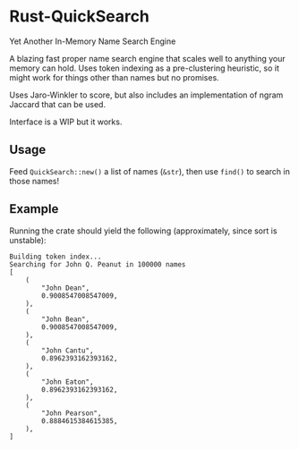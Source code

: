 # Rust-QuickSearch
Yet Another In-Memory Name Search Engine

A blazing fast proper name search engine that scales well to anything your memory can hold.
Uses token indexing as a pre-clustering heuristic, so it might work for things other than names but no promises.

Uses Jaro-Winkler to score, but also includes an implementation of ngram Jaccard that can be used.

Interface is a WIP but it works.

## Usage
Feed `QuickSearch::new()` a list of names (`&str`), then use `find()` to search in those names!

## Example
Running the crate should yield the following (approximately, since sort is unstable):
```
Building token index...
Searching for John Q. Peanut in 100000 names
[
    (
        "John Dean",
        0.9008547008547009,
    ),
    (
        "John Bean",
        0.9008547008547009,
    ),
    (
        "John Cantu",
        0.8962393162393162,
    ),
    (
        "John Eaton",
        0.8962393162393162,
    ),
    (
        "John Pearson",
        0.8884615384615385,
    ),
]
```
